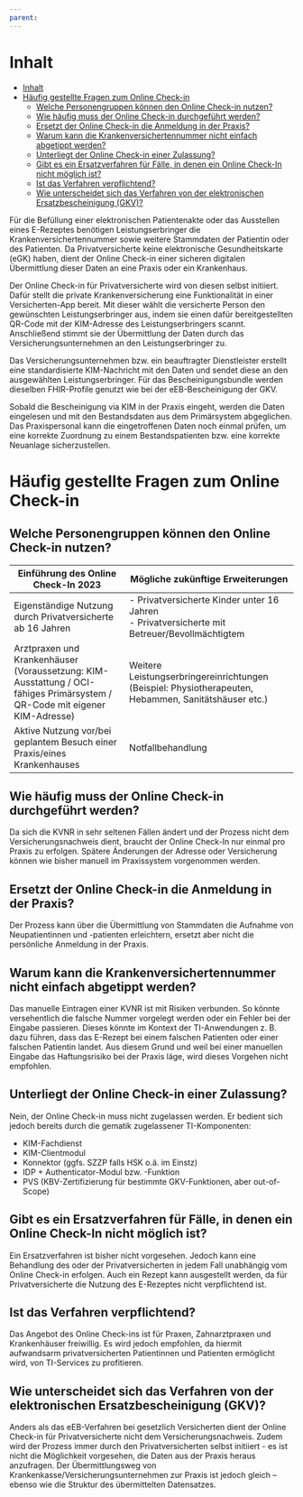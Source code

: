 ```yaml
---
parent:
---
```

# Inhalt

- [Inhalt](#inhalt)
- [Häufig gestellte Fragen zum Online Check-in](#häufig-gestellte-fragen-zum-online-check-in)
  - [Welche Personengruppen können den Online Check-in nutzen?](#welche-personengruppen-können-den-online-check-in-nutzen)
  - [Wie häufig muss der Online Check-in durchgeführt werden?](#wie-häufig-muss-der-online-check-in-durchgeführt-werden)
  - [Ersetzt der Online Check-in die Anmeldung in der Praxis?](#ersetzt-der-online-check-in-die-anmeldung-in-der-praxis)
  - [Warum kann die Krankenversichertennummer nicht einfach abgetippt werden?](#warum-kann-die-krankenversichertennummer-nicht-einfach-abgetippt-werden)
  - [Unterliegt der Online Check-in einer Zulassung?](#unterliegt-der-online-check-in-einer-zulassung)
  - [Gibt es ein Ersatzverfahren für Fälle, in denen ein Online Check-In nicht möglich ist?](#gibt-es-ein-ersatzverfahren-für-fälle-in-denen-ein-online-check-in-nicht-möglich-ist)
  - [Ist das Verfahren verpflichtend?](#ist-das-verfahren-verpflichtend)
  - [Wie unterscheidet sich das Verfahren von der elektronischen Ersatzbescheinigung (GKV)?](#wie-unterscheidet-sich-das-verfahren-von-der-elektronischen-ersatzbescheinigung-gkv)

Für die Befüllung einer elektronischen Patientenakte oder das Ausstellen eines E-Rezeptes benötigen Leistungserbringer die Krankenversichertennummer sowie weitere Stammdaten der Patientin oder des Patienten. Da Privatversicherte keine elektronische Gesundheitskarte (eGK) haben, dient der Online Check-in einer sicheren digitalen Übermittlung dieser Daten an eine Praxis oder ein Krankenhaus.

Der Online Check-in für Privatversicherte wird von diesen selbst initiiert. Dafür stellt die private Krankenversicherung eine Funktionalität in einer Versicherten-App bereit. Mit dieser wählt die versicherte Person den gewünschten Leistungserbringer aus, indem sie einen dafür bereitgestellten QR-Code mit der KIM-Adresse des Leistungserbringers scannt. Anschließend stimmt sie der Übermittlung der Daten durch das Versicherungsunternehmen an den Leistungserbringer zu.

Das Versicherungsunternehmen bzw. ein beauftragter Dienstleister erstellt eine standardisierte KIM-Nachricht mit den Daten und sendet diese an den ausgewählten Leistungserbringer. Für das Bescheinigungsbundle werden dieselben FHIR-Profile genutzt wie bei der eEB-Bescheinigung der GKV.

Sobald die Bescheinigung via KIM in der Praxis eingeht, werden die Daten eingelesen und mit den Bestandsdaten aus dem Primärsystem abgeglichen. Das Praxispersonal kann die eingetroffenen Daten noch einmal prüfen, um eine korrekte Zuordnung zu einem Bestandspatienten bzw. eine korrekte Neuanlage sicherzustellen.

# Häufig gestellte Fragen zum Online Check-in

## Welche Personengruppen können den Online Check-in nutzen?

|Einführung des Online Check-In 2023|Mögliche zukünftige Erweiterungen|
|---|---|
|Eigenständige Nutzung durch Privatversicherte ab 16 Jahren| - Privatversicherte Kinder unter 16 Jahren<br/> - Privatversicherte mit Betreuer/Bevollmächtigtem|
|Arztpraxen und Krankenhäuser (Voraussetzung: KIM-Ausstattung / OCI-fähiges Primärsystem / QR-Code mit eigener KIM-Adresse)|Weitere Leistungserbringereinrichtungen (Beispiel: Physiotherapeuten, Hebammen, Sanitätshäuser etc.)|
|Aktive Nutzung vor/bei geplantem Besuch einer Praxis/eines Krankenhauses|Notfallbehandlung|

## Wie häufig muss der Online Check-in durchgeführt werden?

Da sich die KVNR in sehr seltenen Fällen ändert und der Prozess nicht dem Versicherungsnachweis dient, braucht der Online Check-In nur einmal pro Praxis zu erfolgen. Spätere Änderungen der Adresse oder Versicherung können wie bisher manuell im Praxissystem vorgenommen werden.

## Ersetzt der Online Check-in die Anmeldung in der Praxis?

Der Prozess kann über die Übermittlung von Stammdaten die Aufnahme von Neupatientinnen und -patienten erleichtern, ersetzt aber nicht die persönliche Anmeldung in der Praxis.

## Warum kann die Krankenversichertennummer nicht einfach abgetippt werden?

Das manuelle Eintragen einer KVNR ist mit Risiken verbunden. So könnte versehentlich die falsche Nummer vorgelegt werden oder ein Fehler bei der Eingabe passieren. Dieses könnte im Kontext der TI-Anwendungen z. B. dazu führen, dass das E-Rezept bei einem falschen Patienten oder einer falschen Patientin landet. Aus diesem Grund und weil bei einer manuellen Eingabe das Haftungsrisiko bei der Praxis läge, wird dieses Vorgehen nicht empfohlen.

## Unterliegt der Online Check-in einer Zulassung?

Nein, der Online Check-in muss nicht zugelassen werden. Er bedient sich jedoch bereits durch die gematik zugelassener TI-Komponenten:

- KIM-Fachdienst
- KIM-Clientmodul
- Konnektor (ggfs. SZZP falls HSK o.ä. im Einstz)
- IDP + Authenticator-Modul bzw. -Funktion
- PVS (KBV-Zertifizierung für bestimmte GKV-Funktionen, aber out-of-Scope)

## Gibt es ein Ersatzverfahren für Fälle, in denen ein Online Check-In nicht möglich ist?

Ein Ersatzverfahren ist bisher nicht vorgesehen. Jedoch kann eine Behandlung des oder der Privatversicherten in jedem Fall unabhängig vom Online Check-in erfolgen. Auch ein Rezept kann ausgestellt werden, da für Privatversicherte die Nutzung des E-Rezeptes nicht verpflichtend ist.

## Ist das Verfahren verpflichtend?

Das Angebot des Online Check-ins ist für Praxen, Zahnarztpraxen und Krankenhäuser freiwillig. Es wird jedoch empfohlen, da hiermit aufwandsarm privatversicherten Patientinnen und Patienten ermöglicht wird, von TI-Services zu profitieren.

## Wie unterscheidet sich das Verfahren von der elektronischen Ersatzbescheinigung (GKV)?

Anders als das eEB-Verfahren bei gesetzlich Versicherten dient der Online Check-in für Privatversicherte nicht dem Versicherungsnachweis. Zudem wird der Prozess immer durch den Privatversicherten selbst initiiert  - es ist nicht die Möglichkeit vorgesehen, die Daten aus der Praxis heraus anzufragen. Der Übermittlungsweg von Krankenkasse/Versicherungsunternehmen zur Praxis ist jedoch gleich – ebenso wie die Struktur des übermittelten Datensatzes.
